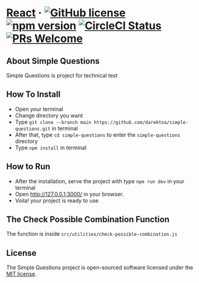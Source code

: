 # [React](https://reactjs.org/) &middot; [![GitHub license](https://img.shields.io/badge/license-MIT-blue.svg)](https://github.com/facebook/react/blob/main/LICENSE) [![npm version](https://img.shields.io/npm/v/react.svg?style=flat)](https://www.npmjs.com/package/react) [![CircleCI Status](https://circleci.com/gh/facebook/react.svg?style=shield&circle-token=:circle-token)](https://circleci.com/gh/facebook/react) [![PRs Welcome](https://img.shields.io/badge/PRs-welcome-brightgreen.svg)](https://reactjs.org/docs/how-to-contribute.html#your-first-pull-request)

## About Simple Questions
Simple Questions is project for technical test

## How To Install
- Open your terminal
- Change directory you want
- Type `git clone --branch main https://github.com/darektoa/simple-questions.git` in terminal
- After that, type `cd simple-questions` to enter the `simple-questions` directory
- Type `npm install` in terminal

## How to Run
- After the installation, serve the project with type `npm run dev` in your terminal
- Open http://127.0.0.1:3000/ in your browser.
- Voila! your project is ready to use

## The Check Possible Combination Function
The function is inside `src/utilities/check-possible-combination.js`

## License

The Simple Questions project is open-sourced software licensed under the [MIT license](https://opensource.org/licenses/MIT).

